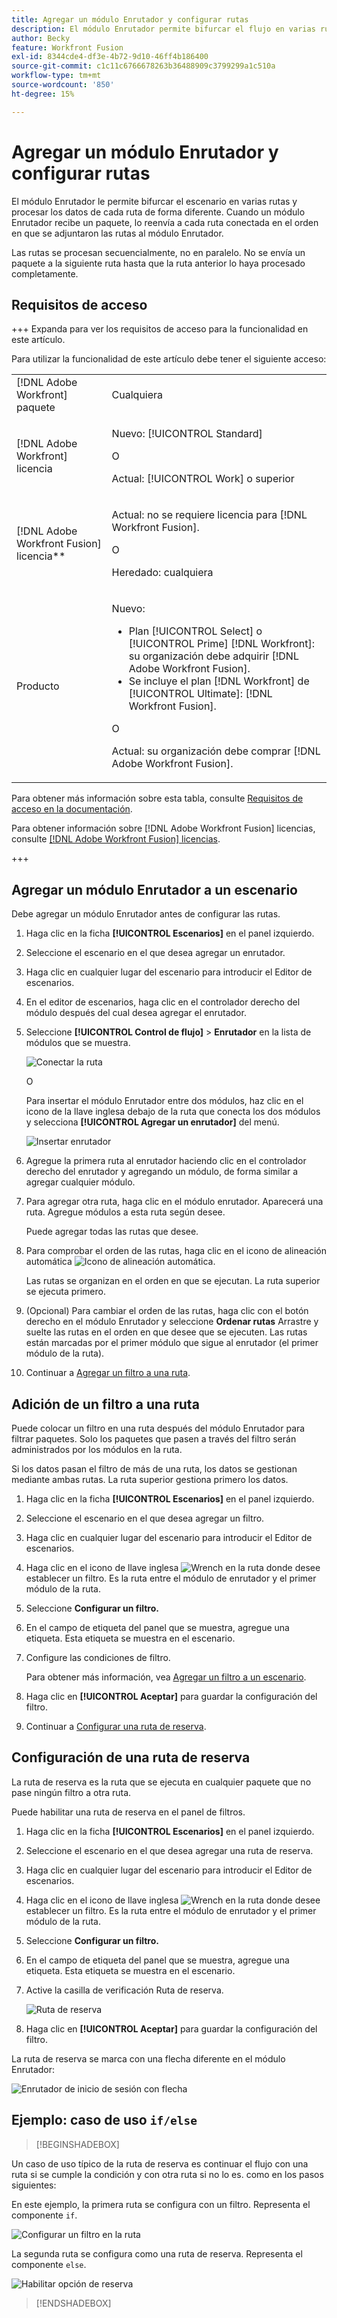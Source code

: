 ```yaml
---
title: Agregar un módulo Enrutador y configurar rutas
description: El módulo Enrutador permite bifurcar el flujo en varias rutas y procesar los datos de cada una de forma diferente. Una vez que un módulo Enrutador recibe un paquete, lo reenvía a cada ruta conectada en el orden en que se hayan adjuntado las rutas al módulo Enrutador.
author: Becky
feature: Workfront Fusion
exl-id: 8344cde4-df3e-4b72-9d10-46ff4b186400
source-git-commit: c1c11c6766678263b36488909c3799299a1c510a
workflow-type: tm+mt
source-wordcount: '850'
ht-degree: 15%

---
```


# Agregar un módulo Enrutador y configurar rutas

El módulo Enrutador le permite bifurcar el escenario en varias rutas y procesar los datos de cada ruta de forma diferente. Cuando un módulo Enrutador recibe un paquete, lo reenvía a cada ruta conectada en el orden en que se adjuntaron las rutas al módulo Enrutador.

Las rutas se procesan secuencialmente, no en paralelo. No se envía un paquete a la siguiente ruta hasta que la ruta anterior lo haya procesado completamente.


## Requisitos de acceso

+++ Expanda para ver los requisitos de acceso para la funcionalidad en este artículo.

Para utilizar la funcionalidad de este artículo debe tener el siguiente acceso:

<table style="table-layout:auto">
 <col> 
 <col> 
 <tbody> 
  <tr> 
   <td role="rowheader">[!DNL Adobe Workfront] paquete</td> 
   <td> <p>Cualquiera</p> </td> 
  </tr> 
  <tr data-mc-conditions=""> 
   <td role="rowheader">[!DNL Adobe Workfront] licencia</td> 
   <td> <p>Nuevo: [!UICONTROL Standard]</p><p>O</p><p>Actual: [!UICONTROL Work] o superior</p> </td> 
  </tr> 
  <tr> 
   <td role="rowheader">[!DNL Adobe Workfront Fusion] licencia**</td> 
   <td>
   <p>Actual: no se requiere licencia para [!DNL Workfront Fusion].</p>
   <p>O</p>
   <p>Heredado: cualquiera </p>
   </td> 
  </tr> 
  <tr> 
   <td role="rowheader">Producto</td> 
   <td>
   <p>Nuevo:</p> <ul><li>Plan [!UICONTROL Select] o [!UICONTROL Prime] [!DNL Workfront]: su organización debe adquirir [!DNL Adobe Workfront Fusion].</li><li>Se incluye el plan [!DNL Workfront] de [!UICONTROL Ultimate]: [!DNL Workfront Fusion].</li></ul>
   <p>O</p>
   <p>Actual: su organización debe comprar [!DNL Adobe Workfront Fusion].</p>
   </td> 
  </tr>
 </tbody> 
</table>

Para obtener más información sobre esta tabla, consulte [Requisitos de acceso en la documentación](/help/workfront-fusion/references/licenses-and-roles/access-level-requirements-in-documentation.md).

Para obtener información sobre [!DNL Adobe Workfront Fusion] licencias, consulte [[!DNL Adobe Workfront Fusion] licencias](/help/workfront-fusion/set-up-and-manage-workfront-fusion/licensing-operations-overview/license-automation-vs-integration.md).

+++

## Agregar un módulo Enrutador a un escenario

Debe agregar un módulo Enrutador antes de configurar las rutas.

1. Haga clic en la ficha **[!UICONTROL Escenarios]** en el panel izquierdo.
1. Seleccione el escenario en el que desea agregar un enrutador.
1. Haga clic en cualquier lugar del escenario para introducir el Editor de escenarios.
1. En el editor de escenarios, haga clic en el controlador derecho del módulo después del cual desea agregar el enrutador.
1. Seleccione **[!UICONTROL Control de flujo]** > **Enrutador** en la lista de módulos que se muestra.

   ![Conectar la ruta](assets/connect-the-router-350x108.png)

   O

   Para insertar el módulo Enrutador entre dos módulos, haz clic en el icono de la llave inglesa debajo de la ruta que conecta los dos módulos y selecciona **[!UICONTROL Agregar un enrutador]** del menú.

   ![Insertar enrutador](assets/insert-router-350x191.png)
1. Agregue la primera ruta al enrutador haciendo clic en el controlador derecho del enrutador y agregando un módulo, de forma similar a agregar cualquier módulo.
1. Para agregar otra ruta, haga clic en el módulo enrutador. Aparecerá una ruta. Agregue módulos a esta ruta según desee.

   Puede agregar todas las rutas que desee.

1. Para comprobar el orden de las rutas, haga clic en el icono de alineación automática ![Icono de alineación automática](assets/auto-align.png).

   Las rutas se organizan en el orden en que se ejecutan. La ruta superior se ejecuta primero.

1. (Opcional) Para cambiar el orden de las rutas, haga clic con el botón derecho en el módulo Enrutador y seleccione **Ordenar rutas** Arrastre y suelte las rutas en el orden en que desee que se ejecuten. Las rutas están marcadas por el primer módulo que sigue al enrutador (el primer módulo de la ruta).

1. Continuar a [Agregar un filtro a una ruta](#add-a-filter-to-a-route).

## Adición de un filtro a una ruta

Puede colocar un filtro en una ruta después del módulo Enrutador para filtrar paquetes. Solo los paquetes que pasen a través del filtro serán administrados por los módulos en la ruta.

Si los datos pasan el filtro de más de una ruta, los datos se gestionan mediante ambas rutas. La ruta superior gestiona primero los datos.

1. Haga clic en la ficha **[!UICONTROL Escenarios]** en el panel izquierdo.
1. Seleccione el escenario en el que desea agregar un filtro.
1. Haga clic en cualquier lugar del escenario para introducir el Editor de escenarios.
1. Haga clic en el icono de llave inglesa ![Wrench](assets/wrench-icon.png) en la ruta donde desee establecer un filtro. Es la ruta entre el módulo de enrutador y el primer módulo de la ruta.
1. Seleccione **Configurar un filtro.**
1. En el campo de etiqueta del panel que se muestra, agregue una etiqueta. Esta etiqueta se muestra en el escenario.
1. Configure las condiciones de filtro.

   Para obtener más información, vea [Agregar un filtro a un escenario](/help/workfront-fusion/create-scenarios/add-modules/add-a-filter-to-a-scenario.md).

1. Haga clic en **[!UICONTROL Aceptar]** para guardar la configuración del filtro.

1. Continuar a [Configurar una ruta de reserva](#configure-a-fallback-route).

## Configuración de una ruta de reserva

La ruta de reserva es la ruta que se ejecuta en cualquier paquete que no pase ningún filtro a otra ruta.

Puede habilitar una ruta de reserva en el panel de filtros.

1. Haga clic en la ficha **[!UICONTROL Escenarios]** en el panel izquierdo.
1. Seleccione el escenario en el que desea agregar una ruta de reserva.
1. Haga clic en cualquier lugar del escenario para introducir el Editor de escenarios.
1. Haga clic en el icono de llave inglesa ![Wrench](assets/wrench-icon.png) en la ruta donde desee establecer un filtro. Es la ruta entre el módulo de enrutador y el primer módulo de la ruta.
1. Seleccione **Configurar un filtro.**
1. En el campo de etiqueta del panel que se muestra, agregue una etiqueta. Esta etiqueta se muestra en el escenario.
1. Active la casilla de verificación Ruta de reserva.

   ![Ruta de reserva](assets/fallback-route-350x260.png)

1. Haga clic en **[!UICONTROL Aceptar]** para guardar la configuración del filtro.

La ruta de reserva se marca con una flecha diferente en el módulo Enrutador:

![Enrutador de inicio de sesión con flecha](assets/arrow-sign-in-router-module-350x361.png)

## Ejemplo: caso de uso `if/else`

>[!BEGINSHADEBOX]

Un caso de uso típico de la ruta de reserva es continuar el flujo con una ruta si se cumple la condición y con otra ruta si no lo es. como en los pasos siguientes:

En este ejemplo, la primera ruta se configura con un filtro. Representa el componente `if`.

![Configurar un filtro en la ruta](assets/set-up-a-filter-2-350x242.png)

La segunda ruta se configura como una ruta de reserva. Representa el componente `else`.

![Habilitar opción de reserva](assets/enable-fallback-route-option-350x238.png)

>[!ENDSHADEBOX]
